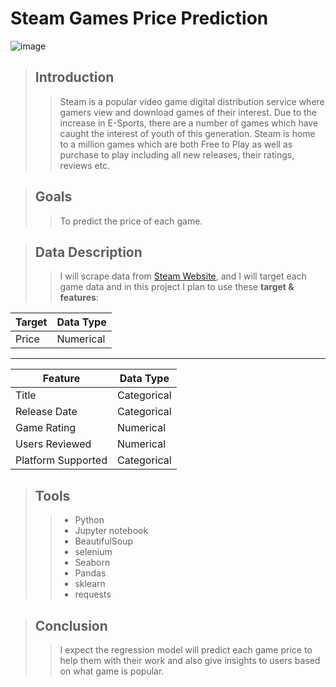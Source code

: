 # Steam Games Price Prediction 

![image](https://user-images.githubusercontent.com/35566625/142236593-73fc6240-ed3f-42ba-b325-deba23776a21.png)

> ## Introduction
> 
>> Steam is a popular video game digital distribution service where gamers view and download games of their interest. Due to the increase in E-Sports, there are a number of games which have caught the interest of youth of this generation. Steam is home to a million games which are both Free to Play as well as purchase to play including all new releases, their ratings, reviews etc.


> ## Goals
> 
>> To predict the price of each game.



> ## Data Description
> 
>> I will scrape data from [Steam Website](https://store.steampowered.com/search/?term=), and I will target each game data and in this project I plan to use these **target & features**:
>
 | Target  |  Data Type |
 | ------------- | ------------- |
 | Price  | Numerical |
 >
 ----
 >
 | Feature  |  Data Type |
 | ------------- | ------------- |
 | Title | Categorical |
 | Release Date  | Categorical |
 | Game Rating | Numerical |
 | Users Reviewed | Numerical |
 | Platform Supported | Categorical |
 
 > ## Tools
 > 
 >> - Python
 >> - Jupyter notebook
 >> - BeautifulSoup
 >> - selenium
 >> - Seaborn
 >> - Pandas
 >> - sklearn
 >> - requests

> ## Conclusion 
> 
>> I expect the regression model will predict each game price to help them with their work and also give insights to users based on what game is popular. 
